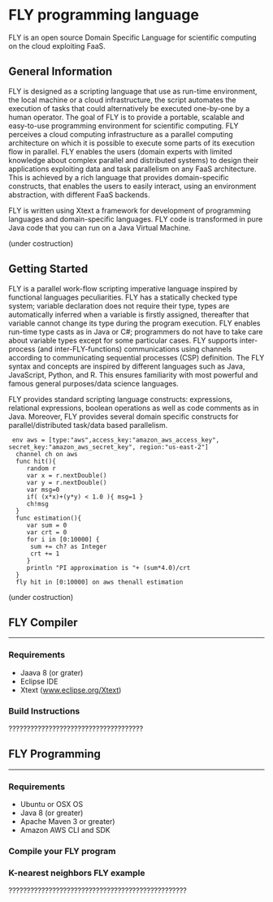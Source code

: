 # FLY programming language

FLY is an open source Domain Specific Language for scientific computing on the cloud exploiting FaaS.

## General Information

FLY is designed as a scripting language that use as run-time environment, the local machine or a cloud infrastructure, the script automates the execution of tasks that could alternatively be executed one-by-one by a human operator. 
The goal of  FLY is to provide a portable, scalable and easy-to-use programming environment for scientific computing. FLY perceives a cloud computing infrastructure as a parallel computing architecture on which it is possible to execute some parts of its execution flow in parallel. FLY enables the users (domain experts with limited knowledge about complex parallel and distributed systems) to design their applications exploiting data and task parallelism on any FaaS architecture. 
This is achieved by a rich language that provides domain-specific constructs, that enables the users to easily interact, using an environment abstraction,  with different FaaS backends.

FLY is written using Xtext a framework for development of programming languages and domain-specific languages. FLY code is transformed in pure Java code that you can run on a Java Virtual Machine.

(under costruction)

## Getting Started

FLY is a parallel work-flow scripting imperative language inspired by functional languages peculiarities. FLY has a statically checked type system; variable declaration does not require their type, types are automatically inferred when a variable is firstly assigned, thereafter that variable cannot change its type during the program execution.
 FLY enables run-time type casts as in Java or C\#; programmers do not have to take care about variable types except for some particular cases. FLY supports inter-process (and inter-FLY-functions) communications using channels according to  communicating sequential processes (CSP) definition. The FLY syntax and concepts are inspired by different languages such as Java, JavaScript, Python, and R. This ensures familiarity with most powerful and famous general purposes/data science languages. 

FLY provides standard scripting language constructs: expressions, relational expressions, boolean operations as well as code comments as in Java. Moreover, FLY  provides several domain specific constructs for parallel/distributed task/data based parallelism.

```
 env aws = [type:"aws",access_key:"amazon_aws_access_key", secret_key:"amazon_aws_secret_key", region:"us-east-2"]   
  channel ch on aws              
  func hit(){                   
     random r          
     var x = r.nextDouble()
     var y = r.nextDouble()  
     var msg=0  
     if( (x*x)+(y*y) < 1.0 ){ msg=1 }
     ch!msg  
  }
  func estimation(){ 
     var sum = 0
     var crt = 0
     for i in [0:10000] {
   	  sum += ch? as Integer 
   	  crt += 1  
     }
     println "PI approximation is "+ (sum*4.0)/crt 
  }
  fly hit in [0:10000] on aws thenall estimation
```

(under costruction)

## FLY Compiler 
-----------------------------------------------------------------------------------------------------------

### Requirements

- Jaava 8 (or grater)
- Eclipse IDE
- Xtext (www.eclipse.org/Xtext)

### Build Instructions

?????????????????????????????????????

## FLY Programming
-------------------------------------------------------------------------------------------------------------

### Requirements

- Ubuntu or OSX OS
- Java 8 (or greater)
- Apache Maven 3 or greater)
- Amazon AWS CLI and SDK

### Compile your FLY program

### K-nearest neighbors FLY example

?????????????????????????????????????????????????


